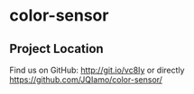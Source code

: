 # color-sensor

## Project Location
Find us on GitHub: http://git.io/vc8Iy or directly https://github.com/JQIamo/color-sensor/
